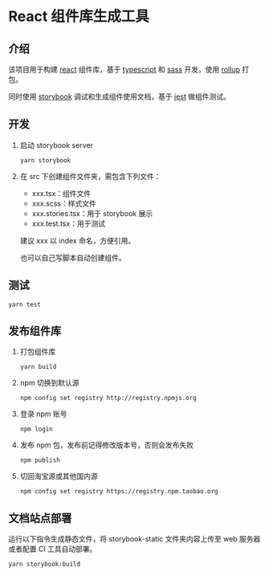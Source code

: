 # React 组件库生成工具

## 介绍

该项目用于构建 [react](https://reactjs.org/) 组件库，基于 [typescript](https://www.typescriptlang.org/) 和 [sass](https://sass-lang.com/) 开发，使用 [rollup](https://github.com/rollup/rollup) 打包。

同时使用 [storybook](https://storybook.js.org/) 调试和生成组件使用文档，基于 [jest](https://jestjs.io/) 做组件测试。

## 开发

1. 启动 storybook server

    ```linux
    yarn storybook
    ```

2. 在 src 下创建组件文件夹，需包含下列文件：

   - xxx.tsx：组件文件
   - xxx.scss：样式文件
   - xxx.stories.tsx：用于 storybook 展示
   - xxx.test.tsx：用于测试

    建议 xxx 以 index 命名，方便引用。

    也可以自己写脚本自动创建组件。

## 测试

```linux
yarn test
```

## 发布组件库

1. 打包组件库

    ```linux
    yarn build
    ```

2. npm 切换到默认源

    ```linux
    npm config set registry http://registry.npmjs.org
    ```

3. 登录 npm 账号

    ```linux
    npm login
    ```

4. 发布 npm 包，发布前记得修改版本号，否则会发布失败

    ```linux
    npm publish
    ```

5. 切回淘宝源或其他国内源

    ```linux
    npm config set registry https://registry.npm.taobao.org
    ```

## 文档站点部署

运行以下指令生成静态文件，将 storybook-static 文件夹内容上传至 web 服务器或者配置 CI 工具自动部署。

```linux
yarn storybook:build
```
